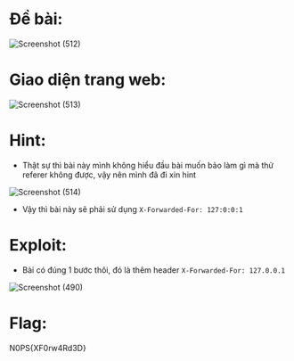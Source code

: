 # Đề bài:
![Screenshot (512)](https://github.com/ductohno/ehc-adward/assets/152991010/1afcc8f1-b20f-487d-bac1-43369411895e)

# Giao diện trang web:
![Screenshot (513)](https://github.com/ductohno/ehc-adward/assets/152991010/67e2626e-4047-41f4-a4a2-86de147ed28a)

# Hint:
- Thật sự thì bài này mình không hiểu đầu bài muốn bảo làm gì mà thử referer không được, vậy nên mình đã đi xin hint

![Screenshot (514)](https://github.com/ductohno/ehc-adward/assets/152991010/2782deed-7244-4c87-9a3b-41b14dbe33fa)

- Vậy thì bài này sẽ phải sử dụng ```X-Forwarded-For: 127:0:0:1```

# Exploit:
- Bài có đúng 1 bước thôi, đó là thêm header ```X-Forwarded-For: 127.0.0.1```

![Screenshot (490)](https://github.com/ductohno/ehc-adward/assets/152991010/ef718ec2-d4de-4a04-b3c8-61456ea62be2)

# Flag:
N0PS{XF0rw4Rd3D}
